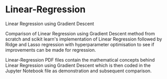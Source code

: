 # Linear-Regression
Linear Regression using Gradient Descent

Comparison of Linear Regression using Gradient Descent method from scratch and scikit learn's implementation of
Linear Regression followed by Ridge and Lasso regression with hyperparameter optimisation to see if improvements can be made for regression.

Linear-Regression PDF files contain the mathematical concepts behind Linear Regression using Gradient Descent which is then coded in the Jupyter Notebook file as demonstration and subsequent comparison.

